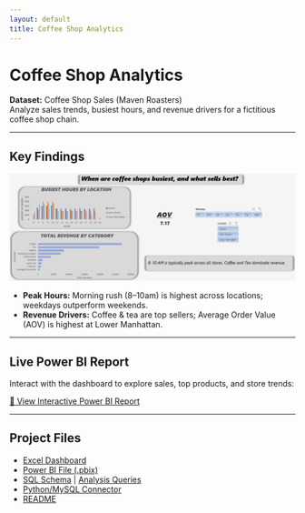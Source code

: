 ```yaml
---
layout: default
title: Coffee Shop Analytics
---
```


# Coffee Shop Analytics

**Dataset:** Coffee Shop Sales (Maven Roasters)  
Analyze sales trends, busiest hours, and revenue drivers for a fictitious coffee shop chain.

---

## Key Findings

![Coffee Shop Trend](assets/images/dashboard.png)

- **Peak Hours:** Morning rush (8–10am) is highest across locations; weekdays outperform weekends.  
- **Revenue Drivers:** Coffee & tea are top sellers; Average Order Value (AOV) is highest at Lower Manhattan.

---

## Live Power BI Report

Interact with the dashboard to explore sales, top products, and store trends:

[🔗 View Interactive Power BI Report](https://app.powerbi.com/groups/me/reports/b7c807e9-af31-4223-80ae-7e0f362b70ef/366d73b568949376e400?experience=power-bi)

---

## Project Files

- [Excel Dashboard](excel/Coffee-Shop-Sales-Analysis-2.xlsx)  
- [Power BI File (.pbix)](powerbi/coffee_shop_sales_analysis.pbix)  
- [SQL Schema](sql/coffee_shop_sales.sql) | [Analysis Queries](sql/coffee_shop_sales_analysis.sql)  
- [Python/MySQL Connector](python/csv_loading.ipynb)  
- [README](README.md)
